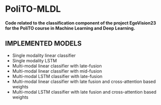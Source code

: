 # PoliTO-MLDL
#### Code related to the classification component of the project EgoVision23 for the PoliTO course in Machine Learning and Deep Learning.

## IMPLEMENTED MODELS
- Single modality linear classifier
- Single modality LSTM
- Multi-modal linear classifier with late-fusion
- Multi-modal linear classifier with mid-fusion
- Multi-modal LSTM classifier with late-fusion
- Multi-modal linear classifier with late fusion and cross-attention based weights
- Multi-modal LSTM classifier with late fusion and cross-attention based weights
